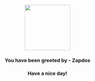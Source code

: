 <p align="center">
            <img src="https://raw.githubusercontent.com/PokeAPI/sprites/master/sprites/pokemon/145.png" width="150" height="150">
          </p>
          <h3 align="center">You have been greeted by - <b>Zapdos</b></h3>
          <h3 align="center">Have a nice day!</h3>
        